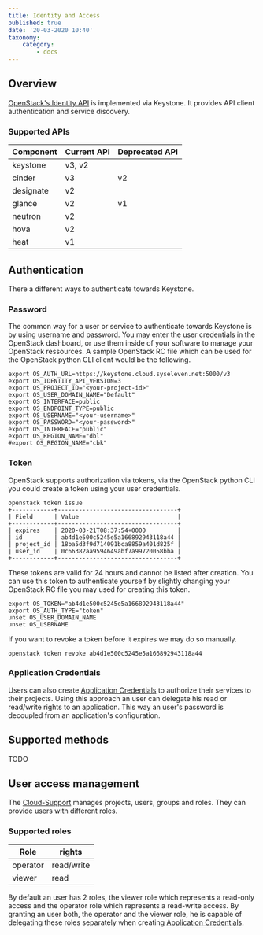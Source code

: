 ```yaml
---
title: Identity and Access
published: true
date: '20-03-2020 10:40'
taxonomy:
    category:
        - docs
---
```


## Overview

[OpenStack's Identity API](https://docs.openstack.org/api-ref/identity/) is implemented via Keystone. It provides API client authentication and service discovery.

### Supported APIs

Component    | Current API | Deprecated API |
-------------|-------------|-----------------
keystone     | v3, v2      |                |
cinder       | v3          | v2             |
designate    | v2          |                |
glance       | v2          | v1             |
neutron      | v2          |                |
hova         | v2          |                |
heat         | v1          |                |


## Authentication

There a different ways to authenticate towards Keystone.

### Password

The common way for a user or service to authenticate towards Keystone is by using username and password. You may enter the user credentials in the OpenStack dashboard, or use them inside of your software to manage your OpenStack ressources. A sample OpenStack RC file which can be used for the OpenStack python CLI client would be the following.

```shell
export OS_AUTH_URL=https://keystone.cloud.syseleven.net:5000/v3
export OS_IDENTITY_API_VERSION=3
export OS_PROJECT_ID="<your-project-id>"
export OS_USER_DOMAIN_NAME="Default"
export OS_INTERFACE=public
export OS_ENDPOINT_TYPE=public
export OS_USERNAME="<your-username>"
export OS_PASSWORD="<your-password>"
export OS_INTERFACE="public"
export OS_REGION_NAME="dbl"
#export OS_REGION_NAME="cbk"
```

### Token

OpenStack supports authorization via tokens, via the OpenStack python CLI you could create a token using your user credentials.

```shell
openstack token issue
+------------+----------------------------------+
| Field      | Value                            |
+------------+----------------------------------+
| expires    | 2020-03-21T08:37:54+0000         |
| id         | ab4d1e500c5245e5a166892943118a44 |
| project_id | 18ba5d3f9d714091bca8859a401d825f |
| user_id    | 0c66382aa9594649abf7a99720058bba |
+------------+----------------------------------+
```

These tokens are valid for 24 hours and cannot be listed after creation. You can use this token to authenticate yourself by slightly changing your OpenStack RC file you may used for creating this token.

```shell
export OS_TOKEN="ab4d1e500c5245e5a166892943118a44"
export OS_AUTH_TYPE="token"
unset OS_USER_DOMAIN_NAME
unset OS_USERNAME
```

If you want to revoke a token before it expires we may do so manually.

```shell
openstack token revoke ab4d1e500c5245e5a166892943118a44
```

### Application Credentials

Users can also create [Application Credentials](../../02.Tutorials/10.application-credentials/docs.en.md) to authorize their services to their projects. Using this approach an user can delegate his read or read/write rights to an application. This way an user's password is decoupled from an application's configuration.

## Supported methods

TODO

## User access management

The [Cloud-Support](https://docs.syseleven.de/syseleven-stack/de/support) manages projects, users, groups and roles. They can provide users with different roles.

### Supported roles

Role         | rights     |
-------------|------------|
operator     | read/write |
viewer       | read       |

By default an user has 2 roles, the viewer role which represents a read-only access and the operator role which represents a read-write access. By granting an user both, the operator and the viewer role, he is capable of delegating these roles separately when creating [Application Credentials](../../02.Tutorials/10.application-credentials/docs.en.md).